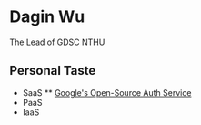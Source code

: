 # Dagin Wu

The Lead of GDSC NTHU 

## Personal Taste
* SaaS
** [Google's Open-Source Auth Service](https://www.ory.sh/keto/)
* PaaS
* IaaS


